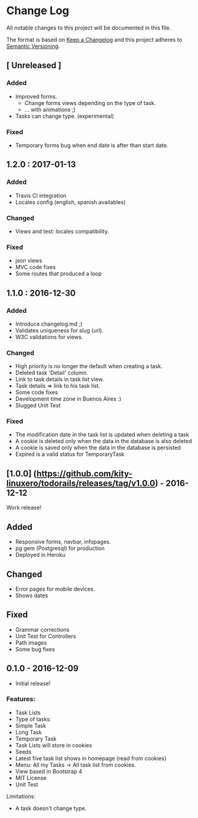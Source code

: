 # Change Log
All notable changes to this project will be documented in this file.

The format is based on [Keep a Changelog](http://keepachangelog.com/)
and this project adheres to [Semantic Versioning](http://semver.org/).

## [ Unreleased ]

### Added
- Improved forms.
  - Change forms views depending on the type of task.
  - ... with animations ;)
- Tasks can change type. (experimental)


### Fixed
- Temporary forms bug when end date is after than start date.


## 1.2.0 : 2017-01-13

### Added
- Travis CI integration
- Locales config (english, spanish availables)

### Changed
- Views and test: locales compatibility.

### Fixed
- json views
- MVC code fixes
- Some routes that produced a loop


## 1.1.0 : 2016-12-30

### Added
- Introduce changelog.md ;)
- Validates uniqueness for slug (url).
- W3C validations for views.

### Changed
- High priority is no longer the default when creating a task.
- Deleted task 'Detail' column.
- Link to task details in task list view.
- Task details => link to his task list.
- Some code fixes
- Development time zone in Buenos Aires :)
- Slugged Unit Test

### Fixed
- The modification date in the task list is updated when deleting a task
- A cookie is deleted only when the data in the database is also deleted
- A cookie is saved only when the data in the database is persisted
- Expired is a valid status for TemporaryTask


## [1.0.0] (https://github.com/kity-linuxero/todorails/releases/tag/v1.0.0) - 2016-12-12
Work release!

## Added
- Responsive forms, navbar, infopages.
- pg gem (Postgresql) for production
- Deployed in Heroku

## Changed
- Error pages for mobile devices.
- Shows dates

## Fixed
- Grammar corrections
- Unit Test for Controllers
- Path images
- Some bug fixes

## 0.1.0 - 2016-12-09

* Initial release!

### Features:
* Task Lists
* Type of tasks:
 * Simple Task
 * Long Task
 * Temporary Task
* Task Lists will store in cookies
* Seeds
* Latest five task list shows in homepage (read from cookies)
* Menu: All my Tasks -> All task list from cookies.
* View based in Bootstrap 4
* MIT License
* Unit Test

Limitations:
* A task doesn't change type.
